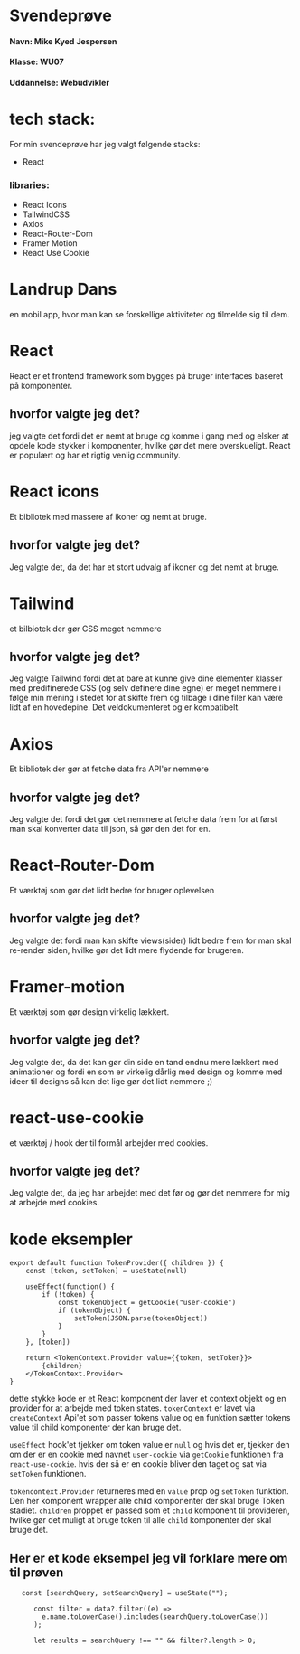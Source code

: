 # Svendeprøve
#### Navn: Mike Kyed Jespersen
#### Klasse: WU07
#### Uddannelse: Webudvikler


# tech stack:
For min svendeprøve har jeg valgt følgende stacks:

- React


### libraries:


- React Icons
- TailwindCSS
- Axios
- React-Router-Dom
- Framer Motion
- React Use Cookie

# Landrup Dans
en mobil app, hvor man kan se forskellige aktiviteter og tilmelde sig til dem.

# React
React er et frontend framework som bygges på bruger interfaces baseret på komponenter.
## hvorfor valgte jeg det?

jeg valgte det fordi det er nemt at bruge og komme i gang med og elsker at opdele kode stykker i komponenter, hvilke gør det mere overskueligt. React er populært og har et rigtig venlig community. 

# React icons
Et bibliotek med massere af ikoner og nemt at bruge.

## hvorfor valgte jeg det?
Jeg valgte det, da det har et stort udvalg af ikoner og det nemt at bruge.

# Tailwind
et bilbiotek der gør CSS meget nemmere

## hvorfor valgte jeg det?
Jeg valgte Tailwind fordi det at bare at kunne give dine elementer klasser med predifinerede CSS (og selv definere dine egne) er meget nemmere i følge min mening i stedet for at skifte frem og tilbage i dine filer kan være lidt af en hovedepine. Det veldokumenteret og er kompatibelt.

# Axios
Et bibliotek der gør at fetche data fra API'er nemmere

## hvorfor valgte jeg det?
Jeg valgte det fordi det gør det nemmere at fetche data frem for at først man skal konverter data til json, så gør den det for en.

# React-Router-Dom
Et værktøj som gør det lidt bedre for bruger oplevelsen 

## hvorfor valgte jeg det?
Jeg valgte det fordi man kan skifte views(sider) lidt bedre frem for man skal re-render siden, hvilke gør det lidt mere flydende for brugeren.

# Framer-motion
Et værktøj som gør design virkelig lækkert.

## hvorfor valgte jeg det?
Jeg valgte det, da det kan gør din side en tand endnu mere lækkert med animationer og fordi en som er virkelig dårlig med design og komme med ideer til designs så kan det lige gør det lidt nemmere ;)

# react-use-cookie
et værktøj / hook der til formål arbejder med cookies.

## hvorfor valgte jeg det?
Jeg valgte det, da jeg har arbejdet med det før og gør det nemmere for mig at arbejde med cookies.


# kode eksempler

``` 
export default function TokenProvider({ children }) {
	const [token, setToken] = useState(null)
	
	useEffect(function() {
		if (!token) {
			const tokenObject = getCookie("user-cookie")
			if (tokenObject) {
				setToken(JSON.parse(tokenObject))
			}
		}
	}, [token])

	return <TokenContext.Provider value={{token, setToken}}>
		{children}
	</TokenContext.Provider>
}
```
dette stykke kode er et React komponent der laver et context objekt og en provider for at arbejde med token states. `tokenContext`  er lavet via `createContext` Api'et som passer tokens value og en funktion sætter tokens value til child komponenter der kan bruge det.

`useEffect` hook'et tjekker om token value er `null` og hvis det er, tjekker den om der er en cookie med navnet `user-cookie` via `getCookie` funktionen fra `react-use-cookie`. hvis der så er en cookie bliver den taget og sat via `setToken` funktionen.

`tokencontext.Provider` returneres med en `value` prop og `setToken` funktion. Den her komponent wrapper alle child komponenter der skal bruge
Token stadiet.  `children` proppet er passed som et `child` komponent til provideren, hvilke gør det muligt at bruge token til alle `child` komponenter der skal bruge det.

## Her er et kode eksempel jeg vil forklare mere om til prøven

```
   const [searchQuery, setSearchQuery] = useState("");
    
      const filter = data?.filter((e) =>
        e.name.toLowerCase().includes(searchQuery.toLowerCase())
      );
    
      let results = searchQuery !== "" && filter?.length > 0;
```
